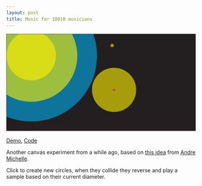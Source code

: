 ```yaml
---
layout: post
title: Music for 10010 musicians
---
```


![10010 musicians screenshot](/images/10010.png)

[Demo](/experiments/music-for-10010-musicians/),
[Code](https://github.com/rlayte/rlayte.github.com/blob/master/experiments/music-for-10010-musicians/eno.js)

Another canvas experiment from a while ago, based on [this idea](http://lab.andre-michelle.com/pulsate) from [Andre Michelle](http://twitter.com/#!/andremichelle).

Click to create new circles, when they collide they reverse and play a sample based on their current diameter.
